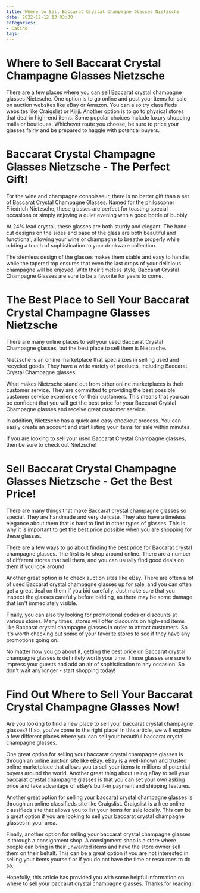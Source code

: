 ```yaml
---
title: Where to Sell Baccarat Crystal Champagne Glasses Nietzsche
date: 2022-12-12 13:03:38
categories:
- Casino
tags:
---
```



#  Where to Sell Baccarat Crystal Champagne Glasses Nietzsche

There are a few places where you can sell Baccarat crystal champagne glasses Nietzsche. One option is to go online and post your items for sale on auction websites like eBay or Amazon. You can also try classifieds websites like Craigslist or Kijiji. Another option is to go to physical stores that deal in high-end items. Some popular choices include luxury shopping malls or boutiques. Whichever route you choose, be sure to price your glasses fairly and be prepared to haggle with potential buyers.

#  Baccarat Crystal Champagne Glasses Nietzsche - The Perfect Gift!

For the wine and champagne connoisseur, there is no better gift than a set of Baccarat Crystal Champagne Glasses. Named for the philosopher Friedrich Nietzsche, these glasses are perfect for toasting special occasions or simply enjoying a quiet evening with a good bottle of bubbly.

At 24% lead crystal, these glasses are both sturdy and elegant. The hand-cut designs on the sides and base of the glass are both beautiful and functional, allowing your wine or champagne to breathe properly while adding a touch of sophistication to your drinkware collection.

The stemless design of the glasses makes them stable and easy to handle, while the tapered top ensures that even the last drops of your delicious champagne will be enjoyed. With their timeless style, Baccarat Crystal Champagne Glasses are sure to be a favorite for years to come.

#  The Best Place to Sell Your Baccarat Crystal Champagne Glasses Nietzsche

There are many online places to sell your used Baccarat Crystal Champagne glasses, but the best place to sell them is Nietzsche.

Nietzsche is an online marketplace that specializes in selling used and recycled goods. They have a wide variety of products, including Baccarat Crystal Champagne glasses.

What makes Nietzsche stand out from other online marketplaces is their customer service. They are committed to providing the best possible customer service experience for their customers. This means that you can be confident that you will get the best price for your Baccarat Crystal Champagne glasses and receive great customer service.

In addition, Nietzsche has a quick and easy checkout process. You can easily create an account and start listing your items for sale within minutes.

If you are looking to sell your used Baccarat Crystal Champagne glasses, then be sure to check out Nietzsche!

#  Sell Baccarat Crystal Champagne Glasses Nietzsche - Get the Best Price!

There are many things that make Baccarat crystal champagne glasses so special. They are handmade and very delicate. They also have a timeless elegance about them that is hard to find in other types of glasses. This is why it is important to get the best price possible when you are shopping for these glasses.

There are a few ways to go about finding the best price for Baccarat crystal champagne glasses. The first is to shop around online. There are a number of different stores that sell them, and you can usually find good deals on them if you look around.

Another great option is to check auction sites like eBay. There are often a lot of used Baccarat crystal champagne glasses up for sale, and you can often get a great deal on them if you bid carefully. Just make sure that you inspect the glasses carefully before bidding, as there may be some damage that isn't immediately visible.

Finally, you can also try looking for promotional codes or discounts at various stores. Many times, stores will offer discounts on high-end items like Baccarat crystal champagne glasses in order to attract customers. So it's worth checking out some of your favorite stores to see if they have any promotions going on.

No matter how you go about it, getting the best price on Baccarat crystal champagne glasses is definitely worth your time. These glasses are sure to impress your guests and add an air of sophistication to any occasion. So don't wait any longer - start shopping today!

#  Find Out Where to Sell Your Baccarat Crystal Champagne Glasses Now!

Are you looking to find a new place to sell your baccarat crystal champagne glasses? If so, you’ve come to the right place! In this article, we will explore a few different places where you can sell your beautiful baccarat crystal champagne glasses.

One great option for selling your baccarat crystal champagne glasses is through an online auction site like eBay. eBay is a well-known and trusted online marketplace that allows you to sell your items to millions of potential buyers around the world. Another great thing about using eBay to sell your baccarat crystal champagne glasses is that you can set your own asking price and take advantage of eBay’s built-in payment and shipping features.

Another great option for selling your baccarat crystal champagne glasses is through an online classifieds site like Craigslist. Craigslist is a free online classifieds site that allows you to list your items for sale locally. This can be a great option if you are looking to sell your baccarat crystal champagne glasses in your area.

Finally, another option for selling your baccarat crystal champagne glasses is through a consignment shop. A consignment shop is a store where people can bring in their unwanted items and have the store owner sell them on their behalf. This can be a great option if you are not interested in selling your items yourself or if you do not have the time or resources to do so.

Hopefully, this article has provided you with some helpful information on where to sell your baccarat crystal champagne glasses. Thanks for reading!